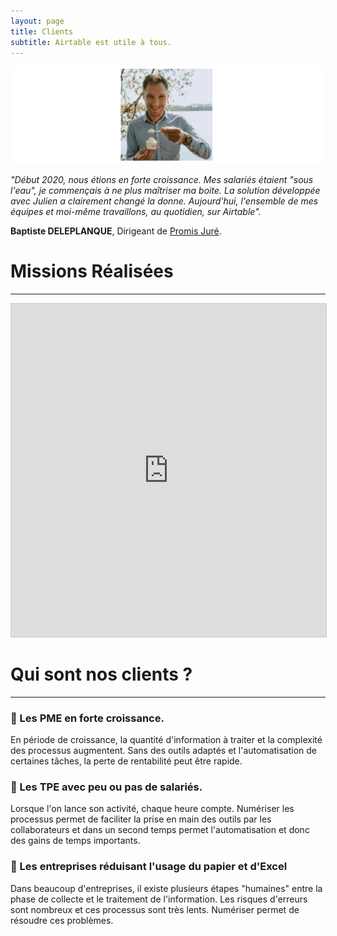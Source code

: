 ```yaml
---
layout: page
title: Clients
subtitle: Airtable est utile à tous.
---
```




![Baptiste Promis Juré](/assets/img/page-clients/baptiste-pj.png )

*"Début 2020, nous étions en forte croissance. Mes salariés étaient "sous l'eau", je commençais à ne plus maîtriser ma boite. La solution développée avec Julien a clairement changé la donne.
Aujourd'hui, l'ensemble de mes équipes et moi-même travaillons, au quotidien, sur Airtable".*

**Baptiste DELEPLANQUE**, Dirigeant de [Promis Juré](https://promis-jure.fr/).



# Missions Réalisées

---

<iframe class="airtable-embed" src="https://airtable.com/embed/shridOtU1hUUXVPyS?backgroundColor=red&viewControls=on" frameborder="0" onmousewheel="" width="100%" height="533" style="background: transparent; border: 1px solid #ccc;"></iframe>


# Qui sont nos clients ?

---

### 🚀 Les PME en forte croissance.

En période de croissance, la quantité d'information à traiter et la complexité des processus augmentent. Sans des outils adaptés et l'automatisation de certaines tâches, la perte de rentabilité peut être rapide.

### 💪 Les TPE avec peu ou pas de salariés.

Lorsque l'on lance son activité, chaque heure compte. Numériser les processus permet de faciliter la prise en main des outils par les collaborateurs et dans un second temps permet l'automatisation et donc des gains de temps importants.

### 📘 Les entreprises réduisant l'usage du papier et d'Excel

Dans beaucoup d'entreprises, il existe plusieurs étapes "humaines" entre la phase de collecte et le traitement de l'information. Les risques d'erreurs sont nombreux et ces processus sont très lents. Numériser permet de résoudre ces problèmes.
